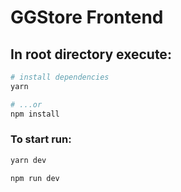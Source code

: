 # GGStore Frontend


## In root directory execute:

```bash
# install dependencies
yarn

# ...or 
npm install

```

### To start run:

```bash
yarn dev

npm run dev
```
